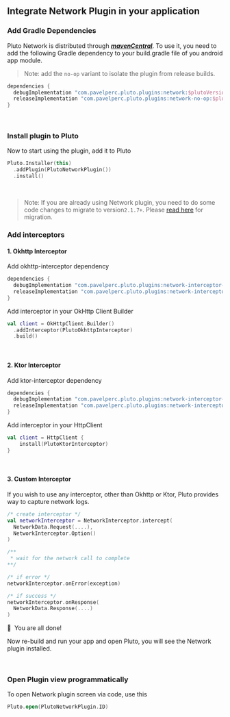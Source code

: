 ## Integrate Network Plugin in your application


### Add Gradle Dependencies
Pluto Network is distributed through [***mavenCentral***](https://central.sonatype.com/artifact/com.pavelperc.pluto.plugins/network). To use it, you need to add the following Gradle dependency to your build.gradle file of you android app module.

> Note: add the `no-op` variant to isolate the plugin from release builds.
```groovy
dependencies {
  debugImplementation "com.pavelperc.pluto.plugins:network:$plutoVersion"
  releaseImplementation "com.pavelperc.pluto.plugins:network-no-op:$plutoVersion"
}
```
<br>

### Install plugin to Pluto

Now to start using the plugin, add it to Pluto
```kotlin
Pluto.Installer(this)
  .addPlugin(PlutoNetworkPlugin())
  .install()
```
<br>

> Note: If you are already using Network plugin, you need to do some code changes to migrate to version`2.1.7+`. Please [read here](https://github.com/androidPluto/pluto/wiki/Migrating-Network-plugin-to-version-2.1.7) for migration.

###  Add interceptors

#### 1. Okhttp Interceptor
Add okhttp-interceptor dependency
```groovy
dependencies {
  debugImplementation "com.pavelperc.pluto.plugins:network-interceptor-okhttp:$plutoVersion"
  releaseImplementation "com.pavelperc.pluto.plugins:network-interceptor-okhttp-no-op:$plutoVersion"
}
```

Add interceptor in your OkHttp Client Builder
```kotlin
val client = OkHttpClient.Builder()
  .addInterceptor(PlutoOkhttpInterceptor)
  .build()
```
<br>

#### 2. Ktor Interceptor
Add ktor-interceptor dependency
```groovy
dependencies {
  debugImplementation "com.pavelperc.pluto.plugins:network-interceptor-ktor:$plutoVersion"
  releaseImplementation "com.pavelperc.pluto.plugins:network-interceptor-ktor-no-op:$plutoVersion"
}
```

Add interceptor in your HttpClient
```kotlin
val client = HttpClient {
    install(PlutoKtorInterceptor)
}
```
<br>

#### 3. Custom Interceptor
If you wish to use any interceptor, other than Okhttp or Ktor, Pluto provides way to capture network logs.
```kotlin
/* create interceptor */
val networkInterceptor = NetworkInterceptor.intercept(
  NetworkData.Request(....),
  NetworkInterceptor.Option()
)

/**
 * wait for the network call to complete
**/

/* if error */
networkInterceptor.onError(exception)

/* if success */
networkInterceptor.onResponse(
  NetworkData.Response(....)
)
```

🎉 &nbsp;You are all done!

Now re-build and run your app and open Pluto, you will see the Network plugin installed.

<br>

### Open Plugin view programmatically
To open Network plugin screen via code, use this
```kotlin
Pluto.open(PlutoNetworkPlugin.ID)
```
<br>
